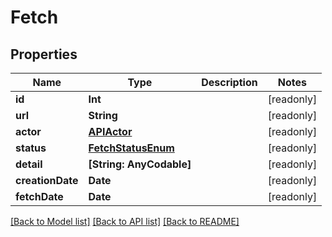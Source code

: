 # Fetch

## Properties
Name | Type | Description | Notes
------------ | ------------- | ------------- | -------------
**id** | **Int** |  | [readonly] 
**url** | **String** |  | [readonly] 
**actor** | [**APIActor**](APIActor.md) |  | [readonly] 
**status** | [**FetchStatusEnum**](FetchStatusEnum.md) |  | [readonly] 
**detail** | **[String: AnyCodable]** |  | [readonly] 
**creationDate** | **Date** |  | [readonly] 
**fetchDate** | **Date** |  | [readonly] 

[[Back to Model list]](../README.md#documentation-for-models) [[Back to API list]](../README.md#documentation-for-api-endpoints) [[Back to README]](../README.md)



